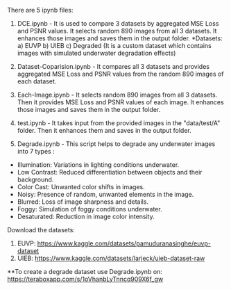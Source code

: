 There are 5 ipynb files:
  1. DCE.ipynb - It is used to compare 3 datasets by aggregated MSE Loss and PSNR values. It selects random 890 images from all 3 datasets.
           It enhances those images and saves them in the output folder.
           *Datasets:
             a) EUVP
             b) UIEB
             c) Degraded (It is a custom dataset which contains images with simulated underwater degradation effects)
           
           
  2. Dataset-Coparision.ipynb - It compares all 3 datasets and provides aggregated MSE Loss and PSNR values from the random 890 images of each dataset.
  
  
  3. Each-Image.ipynb - It selects random 890 images from all 3 datasets. Then it provides MSE Loss and PSNR values of each image. 
                  It enhances those images and saves them in the output folder.


  4. test.ipynb - It takes input from the provided images in the "data/test/A" folder. Then it enhances them and saves in the output folder.


  5. Degrade.ipynb - This script helps to degrade any underwater images into 7 types :
 - Illumination: Variations in lighting conditions underwater.
- Low Contrast: Reduced differentiation between objects and their background.
- Color Cast: Unwanted color shifts in images.
- Noisy: Presence of random, unwanted elements in the image.
- Blurred: Loss of image sharpness and details.
- Foggy: Simulation of foggy conditions underwater.
- Desaturated: Reduction in image color intensity.




Download the datasets:

1. EUVP: https://www.kaggle.com/datasets/pamuduranasinghe/euvp-dataset
2. UIEB: https://www.kaggle.com/datasets/larjeck/uieb-dataset-raw


**To create a degrade dataset use Degrade.ipynb on: https://teraboxapp.com/s/1oVhanbLyTnncq909X6f_gw
                          
